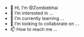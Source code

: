 - 👋 Hi, I’m @Zombiebhai
- 👀 I’m interested in ...
- 🌱 I’m currently learning ...
- 💞️ I’m looking to collaborate on ...
- 📫 How to reach me ...

<!---
Zombiebhai/Zombiebhai is a ✨ special ✨ repository because its `README.md` (this file) appears on your GitHub profile.
You can click the Preview link to take a look at your changes.
--->
